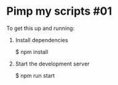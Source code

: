 # Pimp my scripts #01

To get this up and running:

1. Install dependencies

    $ npm install

2. Start the development server

    $ npm run start

